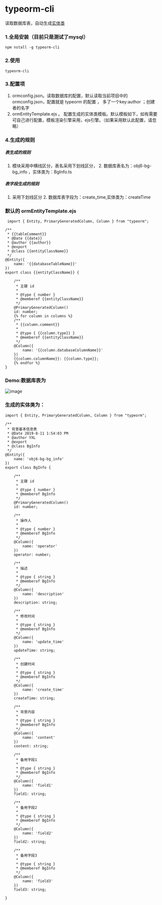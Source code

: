 
# typeorm-cli
读取数据库表，自动生成[实体类](https://typeorm.io/#/entities)
### 1.全局安装（目前只是测试了mysql）

```
npm nstall -g typeorm-cli
```
### 2.使用
    typeorm-cli
### 3.配置项
1. ormconfig.json。读取数据库的配置，默认读取当前项目中的ormconfig.json，配置就是 typeorm 的配置 ， 多了一个key:author ；创建者的名字
2. ormEntityTemplate.ejs 。 配置生成的实体类模板。默认模板如下，如有需要可自己进行配置，模板渲染引擎采用，ejs引擎。（如果采用默认此配置，请忽略）
### 4.生成的规则
##### 表生成的规则
1. 模块采用中横线区分，表名采用下划线区分，
    2. 数据库表名为：obj6-bg-bg_info ，实体类为：BgInfo.ts
##### 表字段生成的规则

1. 采用下划线区分
    2.  数据库表字段为：create_time,实体类为：createTime

### 默认的 ormEntityTemplate.ejs
```
 import { Entity, PrimaryGeneratedColumn, Column } from "typeorm";

/**
 * {{tableComment}}
 * @Date {{date}}
 * @author {{author}}
 * @export
 * @class {{entityClassName}}
 */
@Entity({
    name: '{{databaseTableName}}'
})
export class {{entityClassName}} {

    /**
     * 主键 id
     *
     * @type { number }
     * @memberof {{entityClassName}}
     */
    @PrimaryGeneratedColumn()
    id: number;
    {% for column in columns %}
    /**
     * {{column.comment}}
     *
     * @type { {{column.type}} }
     * @memberof {{entityClassName}}
     */
    @Column({
        name: '{{column.databaseColumnName}}'
    })
    {{column.columnName}}: {{column.type}};
    {% endfor %}
}

```
### Demo:数据库表为
![image](https://github.com/bldf/typeorm-cli/blob/master/obj6-bg-bg_info.png)
### 生成的实体类为：
    
```
import { Entity, PrimaryGeneratedColumn, Column } from "typeorm";

/**
 * 背景基本信息表
 * @Date 2019-8-11 1:54:03 PM
 * @author YXL
 * @export
 * @class BgInfo
 */
@Entity({
    name: 'obj6-bg-bg_info'
})
export class BgInfo {

    /**
     * 主键 id
     *
     * @type { number }
     * @memberof BgInfo
     */
    @PrimaryGeneratedColumn()
    id: number;
    
    /**
     * 操作人
     *
     * @type { number }
     * @memberof BgInfo
     */
    @Column({
        name: 'operator'
    })
    operator: number;
    
    /**
     * 描述
     *
     * @type { string }
     * @memberof BgInfo
     */
    @Column({
        name: 'description'
    })
    description: string;
    
    /**
     * 修改时间
     *
     * @type { string }
     * @memberof BgInfo
     */
    @Column({
        name: 'update_time'
    })
    updateTime: string;
    
    /**
     * 创建时间
     *
     * @type { string }
     * @memberof BgInfo
     */
    @Column({
        name: 'create_time'
    })
    createTime: string;
    
    /**
     * 背景内容
     *
     * @type { string }
     * @memberof BgInfo
     */
    @Column({
        name: 'content'
    })
    content: string;
    
    /**
     * 备用字段1
     *
     * @type { string }
     * @memberof BgInfo
     */
    @Column({
        name: 'field1'
    })
    field1: string;
    
    /**
     * 备用字段2
     *
     * @type { string }
     * @memberof BgInfo
     */
    @Column({
        name: 'field2'
    })
    field2: string;
    
    /**
     * 备用字段3
     *
     * @type { string }
     * @memberof BgInfo
     */
    @Column({
        name: 'field3'
    })
    field3: string;
    
}

```
